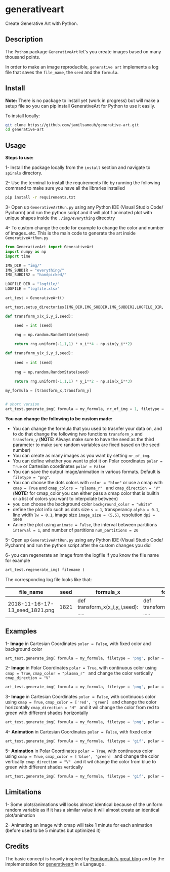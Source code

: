# generativeart

Create Generative Art with Python.

## Description

The `Python` package `GenerativeArt` let's you create images based on many thousand points.

In order to make an image reproducible, `generative art` implements a log file that saves the `file_name`, the `seed` and the `formula`.

## Install

**Note:** There is no package to install yet (work in progress) but will make a setup file so you can pip install GenerativeArt for Python to use it easily.

To install locally: 
```bash
git clone https://github.com/jamilsamouh/generative-art.git
cd generative-art
```

## Usage

**Steps to use:**

1- Install the package locally from the `install` section and navigate to `spirals` directory. 

2- Use the terminal to install the requirements file by running the following command to make sure you have all the libraries installed
```bash
pip install -r requirements.txt
```
3- Open up `GenerativeArtRun.py` using any Python IDE (Visual Studio Code/ Pycharm) and run the python script and it will plot 1 animated plot with unique shapes inside the `./img/everything` direcotry

4- To custom change the code for example to change the color and number of images..etc. This is the main code to generate the art inside `GenerativeArtRun.py`

```Python
from GenerativeArt import GenerativeArt
import numpy as np
import time

IMG_DIR = "img/"
IMG_SUBDIR = "everything/"
IMG_SUBDIR2 = "handpicked/"                                            

LOGFILE_DIR = "logfile/"
LOGFILE = "logfile.xlsx"

art_test = GenerativeArt()

art_test.setup_directories(IMG_DIR,IMG_SUBDIR,IMG_SUBDIR2,LOGFILE_DIR, LOGFILE)

def transform_x(x_i,y_i,seed):

    seed = int (seed)
    
    rng = np.random.RandomState(seed)

    return rng.uniform(-1,1,1) * x_i**4 - np.sin(y_i**2)

def transform_y(x_i,y_i,seed):
    
    seed = int (seed)
    
    rng = np.random.RandomState(seed)
            
    return rng.uniform(-1,1,1) * y_i**2 - np.sin(x_i**3)

my_formula = [transform_x,transform_y]


# short version
art_test.generate_img( formula = my_formula, nr_of_img = 1, filetype = 'gif', polar = True , cmap = True, cmap_color= 'plasma_r', cmap_direction= 'V', animate = True )
```
**You can change the following to be custom made:**
* You can change the formula that you used to trasnfer your data on, and to do that change the following two functions `transform_x` and `transform_y` (**NOTE:** Always make sure to have the seed as the third parameter to make sure random variables are fixed based on the seed number)
* You can create as many images as you want by setting `nr_of_img`.
* You can define whether you want to plot it on Polar coordinates `polar = True` or Cartesian coordinates `polar = False`
* You can save the output image/animation in various formats. Default is ` filetype = "png" `.
* You can choose the dots colors with ` color = "blue" ` or use a cmap with `cmap = True` and `cmap_colors = "plasma_r" ` and `cmap_direction = "V" `  (**NOTE:** for cmap_color you can either pass a cmap color that is builtin or a list of colors you want to interpolate between)
* you can choose the background color ` background_color = "white" `
* define the plot info such as dots size `s = 1`, transperancy `alpha = 0.1`, line width `lw = 0.1`, image size `image_size = (5,5)`, resolution `dpi = 1000`
* Anime the plot using `animate = False`, the interval between partitions `interval = 1`, and number of partitions `num_partitions = 20`

5- Open up `GenerativeArtRun.py` using any Python IDE (Visual Studio Code/ Pycharm) and run the python script after the custom changes you did

6- you can regenerate an image from the logfile if you know the file name for example 

```Python
art_test.regenerate_img( filename )
```


The corresponding log file looks like that:

| file_name                      | seed | formula_x                            | formula_y                            | 
|--------------------------------|------|--------------------------------------|--------------------------------------| 
| 2018-11-16-17-13_seed_1821.png | 1821 | def transform_x(x_i,y_i,seed): ..... | def transform_y(x_i,y_i,seed): ..... | 

## Examples

1-  **Image** in Cartesian Coordinates `polar = False`, with fixed color and background color 

```Python
art_test.generate_img( formula = my_formula, filetype = 'png', polar = False , color = 'red', background_color='black' )  
```

2-  **Image** in Polar  Coordinates `polar = True`, with continuous color using `cmap = True`, `cmap_color = "plasma_r" ` and change the color vertically `cmap_direction = "V" ` 

```Python
art_test.generate_img( formula = my_formula, filetype = 'png', polar = True , background_color='black', cmap = True, cmap_color= 'plasma_r', cmap_direction= 'V' ) 
```

3-  **Image** in Cartesian Coordinates `polar = False`, with continuous color using `cmap = True`, `cmap_color = ['red', 'green] ` and change the color horizontally `cmap_direction = "H" ` and it wil change the color from red to green with different shades horizontally 

```Python
art_test.generate_img( formula = my_formula, filetype = 'png', polar = False , background_color='black', cmap = True, cmap_color= ['pink','green'], cmap_direction= 'H' ) 
```

4-  **Animation** in Cartesian Coordinates `polar = False`, with fixed color 

```Python
art_test.generate_img( formula = my_formula, filetype = 'gif', polar = False , color = 'red', background_color='black', animate=True )
```

5-  **Animation** in Polar Coordinates `polar = True`, with continuous color using `cmap = True`, `cmap_color = ['blue', 'green] ` and change the color vertically `cmap_direction = "V" ` and it wil change the color from blue to green with different shades vertically

```Python
art_test.generate_img( formula = my_formula, filetype = 'gif', polar = True , background_color='black', cmap = True, cmap_color= ['blue','green'], cmap_direction= 'V', animate=True ) 
```





## Limitations

1- Some plots/animations will looks almost identical because of the uniform random variable as if it has a similar value it will almost create an identical plot/animation

2- Animating an image with cmap will take 1 minute for each animation (before used to be 5 minutes but optimized it)

## Credits

The basic concept is heavily inspired by [Fronkonstin's great blog](https://fronkonstin.com/) and by the implementation for [generativeart](https://github.com/jamilsamouh/generativeart) in `R` Langauge .
